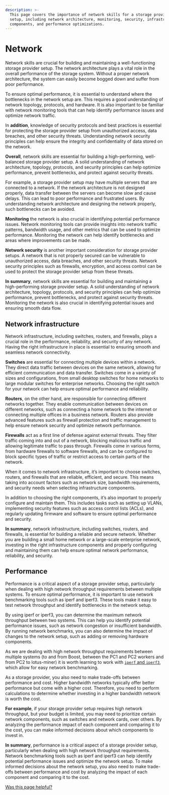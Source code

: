 ```yaml
---
description: >-
  This page covers the importance of network skills for a storage provider
  setup, including network architecture, monitoring, security, infrastructure
  components, and performance optimizations.
---
```


# Network

Network skills are crucial for building and maintaining a well-functioning storage provider setup. The network architecture plays a vital role in the overall performance of the storage system. Without a proper network architecture, the system can easily become bogged down and suffer from poor performance.

To ensure optimal performance, it is essential to understand where the bottlenecks in the network setup are. This requires a good understanding of network topology, protocols, and hardware. It is also important to be familiar with network monitoring tools that can help identify performance issues and optimize network traffic.

In **addition**, knowledge of security protocols and best practices is essential for protecting the storage provider setup from unauthorized access, data breaches, and other security threats. Understanding network security principles can help ensure the integrity and confidentiality of data stored on the network.

**Overall**, network skills are essential for building a high-performing, well-balanced storage provider setup. A solid understanding of network architecture, topology, protocols, and security principles can help optimize performance, prevent bottlenecks, and protect against security threats.

For example, a storage provider setup may have multiple servers that are connected to a network. If the network architecture is not designed properly, data transfer between the servers can become slow and cause delays. This can lead to poor performance and frustrated users. By understanding network architecture and designing the network properly, such bottlenecks can be avoided.

**Monitoring** the network is also crucial in identifying potential performance issues. Network monitoring tools can provide insights into network traffic patterns, bandwidth usage, and other metrics that can be used to optimize performance. Monitoring the network can help identify bottlenecks and areas where improvements can be made.

**Network security** is another important consideration for storage provider setups. A network that is not properly secured can be vulnerable to unauthorized access, data breaches, and other security threats. Network security principles such as firewalls, encryption, and access control can be used to protect the storage provider setup from these threats.

**In summary**, network skills are essential for building and maintaining a high-performing storage provider setup. A solid understanding of network architecture, topology, protocols, and security principles can help optimize performance, prevent bottlenecks, and protect against security threats. Monitoring the network is also crucial in identifying potential issues and ensuring smooth data flow.

## Network infrastructure

Network infrastructure, including switches, routers, and firewalls, plays a crucial role in the performance, reliability, and security of any network. Having the right infrastructure in place is essential to ensuring smooth and seamless network connectivity.

**Switches** are essential for connecting multiple devices within a network. They direct data traffic between devices on the same network, allowing for efficient communication and data transfer. Switches come in a variety of sizes and configurations, from small desktop switches for home networks to large modular switches for enterprise networks. Choosing the right switch for your network can help ensure optimal performance and reliability.

**Routers**, on the other hand, are responsible for connecting different networks together. They enable communication between devices on different networks, such as connecting a home network to the internet or connecting multiple offices in a business network. Routers also provide advanced features such as firewall protection and traffic management to help ensure network security and optimize network performance.

**Firewalls** act as a first line of defense against external threats. They filter traffic coming into and out of a network, blocking malicious traffic and allowing legitimate traffic to pass through. Firewalls come in various forms, from hardware firewalls to software firewalls, and can be configured to block specific types of traffic or restrict access to certain parts of the network.

When it comes to network infrastructure, it’s important to choose switches, routers, and firewalls that are reliable, efficient, and secure. This means taking into account factors such as network size, bandwidth requirements, and security needs when selecting infrastructure components.

In addition to choosing the right components, it’s also important to properly configure and maintain them. This includes tasks such as setting up VLANs, implementing security features such as access control lists (ACLs), and regularly updating firmware and software to ensure optimal performance and security.

**In summary**, network infrastructure, including switches, routers, and firewalls, is essential for building a reliable and secure network. Whether you are building a small home network or a large-scale enterprise network, investing in the right infrastructure components and properly configuring and maintaining them can help ensure optimal network performance, reliability, and security.

## Performance

Performance is a critical aspect of a storage provider setup, particularly when dealing with high network throughput requirements between multiple systems. To ensure optimal performance, it is important to use network benchmarking tools such as iperf and iperf3. These tools make it easy to test network throughput and identify bottlenecks in the network setup.

By using iperf or iperf3, you can determine the maximum network throughput between two systems. This can help you identify potential performance issues, such as network congestion or insufficient bandwidth. By running network benchmarks, you can also determine the impact of changes to the network setup, such as adding or removing hardware components.

As we are dealing with high network throughput requirements between multiple systems (to and from Boost, between the PC1 and PC2 workers and from PC2 to lotus-miner) it is worth learning to work with [`iperf` and `iperf3`](https://iperf.fr), which allow for easy network benchmarking.

As a storage provider, you also need to make trade-offs between performance and cost. Higher bandwidth networks typically offer better performance but come with a higher cost. Therefore, you need to perform calculations to determine whether investing in a higher bandwidth network is worth the cost.

**For example**, if your storage provider setup requires high network throughput, but your budget is limited, you may need to prioritize certain network components, such as switches and network cards, over others. By analyzing the performance impact of each component and comparing it to the cost, you can make informed decisions about which components to invest in.

**In summary**, performance is a critical aspect of a storage provider setup, particularly when dealing with high network throughput requirements. Network benchmarking tools such as iperf and iperf3 can help identify potential performance issues and optimize the network setup. To make informed decisions about the network setup, you also need to make trade-offs between performance and cost by analyzing the impact of each component and comparing it to the cost.



[Was this page helpful?](https://airtable.com/apppq4inOe4gmSSlk/pagoZHC2i1iqgphgl/form?prefill\_Page+URL=https://docs.filecoin.io/storage-providers/skills/network)
